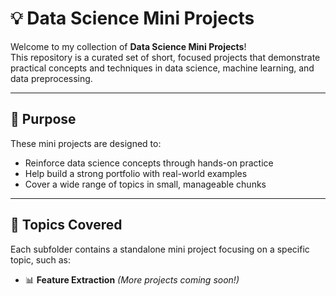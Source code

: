 # 💡 Data Science Mini Projects

Welcome to my collection of **Data Science Mini Projects**!  
This repository is a curated set of short, focused projects that demonstrate practical concepts and techniques in data science, machine learning, and data preprocessing.

---

## 🎯 Purpose

These mini projects are designed to:
- Reinforce data science concepts through hands-on practice
- Help build a strong portfolio with real-world examples
- Cover a wide range of topics in small, manageable chunks

---

## 🧠 Topics Covered

Each subfolder contains a standalone mini project focusing on a specific topic, such as:

- 📊 **Feature Extraction**
*(More projects coming soon!)*
